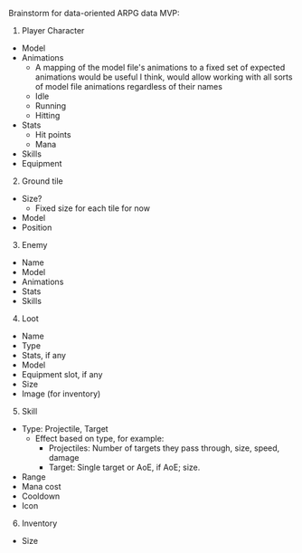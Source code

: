 Brainstorm for data-oriented ARPG data MVP:

1. Player Character

- Model
- Animations
  - A mapping of the model file's animations to a fixed set of expected animations would be useful I think, would allow working with all sorts of model file animations regardless of their names
  - Idle
  - Running
  - Hitting
- Stats
  - Hit points
  - Mana
- Skills
- Equipment

2. Ground tile

- Size?
  - Fixed size for each tile for now
- Model
- Position

3. Enemy

- Name
- Model
- Animations
- Stats
- Skills

4. Loot

- Name
- Type
- Stats, if any
- Model
- Equipment slot, if any
- Size
- Image (for inventory)

5. Skill

- Type: Projectile, Target
  - Effect based on type, for example:
    - Projectiles: Number of targets they pass through, size, speed, damage
    - Target: Single target or AoE, if AoE; size.
- Range
- Mana cost
- Cooldown
- Icon

6. Inventory

- Size
